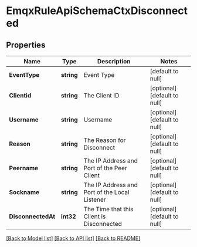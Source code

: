# EmqxRuleApiSchemaCtxDisconnected

## Properties
Name | Type | Description | Notes
------------ | ------------- | ------------- | -------------
**EventType** | **string** | Event Type | [default to null]
**Clientid** | **string** | The Client ID | [optional] [default to null]
**Username** | **string** | Username | [optional] [default to null]
**Reason** | **string** | The Reason for Disconnect | [optional] [default to null]
**Peername** | **string** | The IP Address and Port of the Peer Client | [optional] [default to null]
**Sockname** | **string** | The IP Address and Port of the Local Listener | [optional] [default to null]
**DisconnectedAt** | **int32** | The Time that this Client is Disconnected | [optional] [default to null]

[[Back to Model list]](../README.md#documentation-for-models) [[Back to API list]](../README.md#documentation-for-api-endpoints) [[Back to README]](../README.md)

